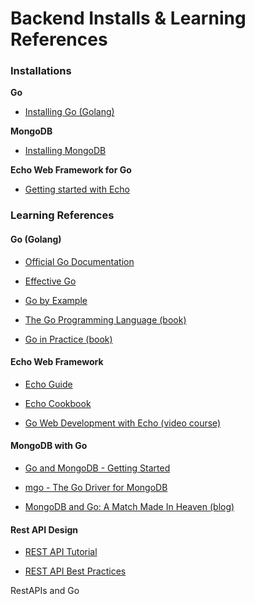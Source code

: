 # Backend Installs & Learning References

### Installations

**Go**

- [Installing Go (Golang)](https://golang.org/doc/install)

**MongoDB**

- [Installing MongoDB](https://docs.mongodb.com/manual/installation/)

**Echo Web Framework for Go**

- [Getting started with Echo](https://echo.labstack.com/guide/installation)

### Learning References

#### Go (Golang)

- [Official Go Documentation](https://golang.org/doc/)
  
- [Effective Go](https://golang.org/doc/effective_go.html)
  
- [Go by Example](https://gobyexample.com/)
  
- [The Go Programming Language (book)](https://learning.oreilly.com/library/view/the-go-programming/9780134190570/)
  
- [Go in Practice (book)](https://learning.oreilly.com/library/view/go-in-practice/9781633430075/)

#### Echo Web Framework

- [Echo Guide](https://echo.labstack.com/guide)
  
- [Echo Cookbook](https://echo.labstack.com/cookbook)
  
- [Go Web Development with Echo (video course)](https://www.packtpub.com/web-development/go-web-development-echo-video)

#### MongoDB with Go

- [Go and MongoDB - Getting Started](https://www.mongodb.com/blog/post/quick-start-golang--mongodb--starting-and-setup)
  
- [mgo - The Go Driver for MongoDB](https://www.mongodb.com/docs/drivers/go/current/)
  
- [MongoDB and Go: A Match Made In Heaven (blog)](https://www.mongodb.com/article/mongodb-go-database-programming)

#### Rest API Design

- [REST API Tutorial](https://restfulapi.net/)

- [REST API Best Practices](https://www.freecodecamp.org/news/rest-api-best-practices-rest-endpoint-design-examples/)

RestAPIs and Go